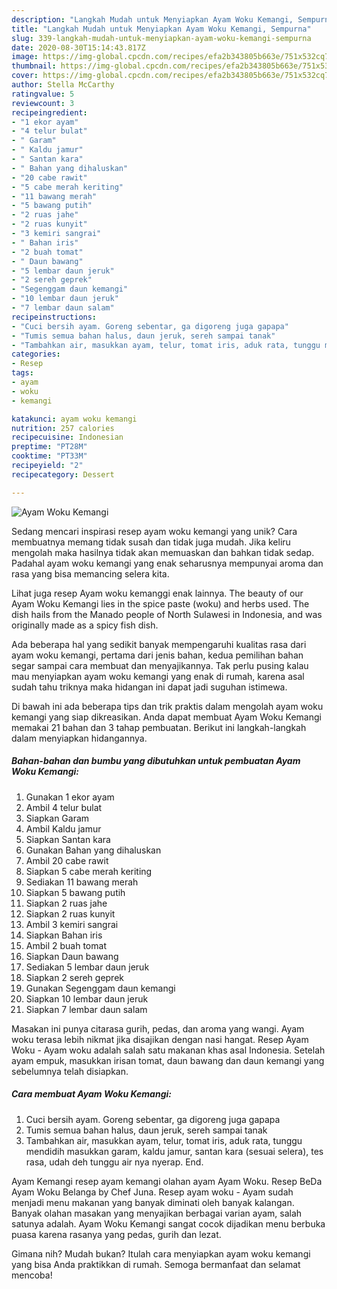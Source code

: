 ```yaml
---
description: "Langkah Mudah untuk Menyiapkan Ayam Woku Kemangi, Sempurna"
title: "Langkah Mudah untuk Menyiapkan Ayam Woku Kemangi, Sempurna"
slug: 339-langkah-mudah-untuk-menyiapkan-ayam-woku-kemangi-sempurna
date: 2020-08-30T15:14:43.817Z
image: https://img-global.cpcdn.com/recipes/efa2b343805b663e/751x532cq70/ayam-woku-kemangi-foto-resep-utama.jpg
thumbnail: https://img-global.cpcdn.com/recipes/efa2b343805b663e/751x532cq70/ayam-woku-kemangi-foto-resep-utama.jpg
cover: https://img-global.cpcdn.com/recipes/efa2b343805b663e/751x532cq70/ayam-woku-kemangi-foto-resep-utama.jpg
author: Stella McCarthy
ratingvalue: 5
reviewcount: 3
recipeingredient:
- "1 ekor ayam"
- "4 telur bulat"
- " Garam"
- " Kaldu jamur"
- " Santan kara"
- " Bahan yang dihaluskan"
- "20 cabe rawit"
- "5 cabe merah keriting"
- "11 bawang merah"
- "5 bawang putih"
- "2 ruas jahe"
- "2 ruas kunyit"
- "3 kemiri sangrai"
- " Bahan iris"
- "2 buah tomat"
- " Daun bawang"
- "5 lembar daun jeruk"
- "2 sereh geprek"
- "Segenggam daun kemangi"
- "10 lembar daun jeruk"
- "7 lembar daun salam"
recipeinstructions:
- "Cuci bersih ayam. Goreng sebentar, ga digoreng juga gapapa"
- "Tumis semua bahan halus, daun jeruk, sereh sampai tanak"
- "Tambahkan air, masukkan ayam, telur, tomat iris, aduk rata, tunggu mendidih masukkan garam, kaldu jamur, santan kara (sesuai selera), tes rasa, udah deh tunggu air nya nyerap. End."
categories:
- Resep
tags:
- ayam
- woku
- kemangi

katakunci: ayam woku kemangi 
nutrition: 257 calories
recipecuisine: Indonesian
preptime: "PT28M"
cooktime: "PT33M"
recipeyield: "2"
recipecategory: Dessert

---
```



![Ayam Woku Kemangi](https://img-global.cpcdn.com/recipes/efa2b343805b663e/751x532cq70/ayam-woku-kemangi-foto-resep-utama.jpg)

Sedang mencari inspirasi resep ayam woku kemangi yang unik? Cara membuatnya memang tidak susah dan tidak juga mudah. Jika keliru mengolah maka hasilnya tidak akan memuaskan dan bahkan tidak sedap. Padahal ayam woku kemangi yang enak seharusnya mempunyai aroma dan rasa yang bisa memancing selera kita.

Lihat juga resep Ayam woku kemanggi enak lainnya. The beauty of our Ayam Woku Kemangi lies in the spice paste (woku) and herbs used. The dish hails from the Manado people of North Sulawesi in Indonesia, and was originally made as a spicy fish dish.

Ada beberapa hal yang sedikit banyak mempengaruhi kualitas rasa dari ayam woku kemangi, pertama dari jenis bahan, kedua pemilihan bahan segar sampai cara membuat dan menyajikannya. Tak perlu pusing kalau mau menyiapkan ayam woku kemangi yang enak di rumah, karena asal sudah tahu triknya maka hidangan ini dapat jadi suguhan istimewa.


Di bawah ini ada beberapa tips dan trik praktis dalam mengolah ayam woku kemangi yang siap dikreasikan. Anda dapat membuat Ayam Woku Kemangi memakai 21 bahan dan 3 tahap pembuatan. Berikut ini langkah-langkah dalam menyiapkan hidangannya.

<!--inarticleads1-->

##### Bahan-bahan dan bumbu yang dibutuhkan untuk pembuatan Ayam Woku Kemangi:

1. Gunakan 1 ekor ayam
1. Ambil 4 telur bulat
1. Siapkan  Garam
1. Ambil  Kaldu jamur
1. Siapkan  Santan kara
1. Gunakan  Bahan yang dihaluskan
1. Ambil 20 cabe rawit
1. Siapkan 5 cabe merah keriting
1. Sediakan 11 bawang merah
1. Siapkan 5 bawang putih
1. Siapkan 2 ruas jahe
1. Siapkan 2 ruas kunyit
1. Ambil 3 kemiri sangrai
1. Siapkan  Bahan iris
1. Ambil 2 buah tomat
1. Siapkan  Daun bawang
1. Sediakan 5 lembar daun jeruk
1. Siapkan 2 sereh geprek
1. Gunakan Segenggam daun kemangi
1. Siapkan 10 lembar daun jeruk
1. Siapkan 7 lembar daun salam


Masakan ini punya citarasa gurih, pedas, dan aroma yang wangi. Ayam woku terasa lebih nikmat jika disajikan dengan nasi hangat. Resep Ayam Woku - Ayam woku adalah salah satu makanan khas asal Indonesia. Setelah ayam empuk, masukkan irisan tomat, daun bawang dan daun kemangi yang sebelumnya telah disiapkan. 

<!--inarticleads2-->

##### Cara membuat Ayam Woku Kemangi:

1. Cuci bersih ayam. Goreng sebentar, ga digoreng juga gapapa
1. Tumis semua bahan halus, daun jeruk, sereh sampai tanak
1. Tambahkan air, masukkan ayam, telur, tomat iris, aduk rata, tunggu mendidih masukkan garam, kaldu jamur, santan kara (sesuai selera), tes rasa, udah deh tunggu air nya nyerap. End.


Ayam Kemangi resep ayam kemangi olahan ayam Ayam Woku. Resep BeDa Ayam Woku Belanga by Chef Juna. Resep ayam woku - Ayam sudah menjadi menu makanan yang banyak diminati oleh banyak kalangan. Banyak olahan masakan yang menyajikan berbagai varian ayam, salah satunya adalah. Ayam Woku Kemangi sangat cocok dijadikan menu berbuka puasa karena rasanya yang pedas, gurih dan lezat. 

Gimana nih? Mudah bukan? Itulah cara menyiapkan ayam woku kemangi yang bisa Anda praktikkan di rumah. Semoga bermanfaat dan selamat mencoba!
